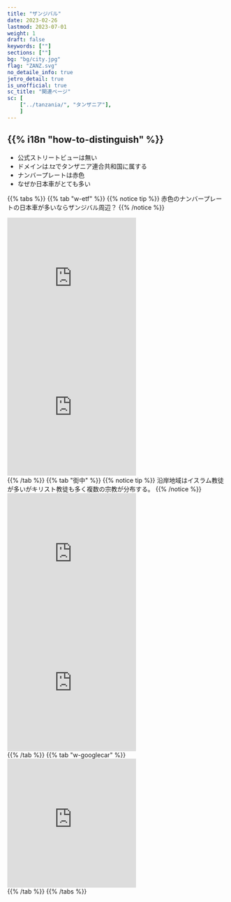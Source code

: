 ```yaml
---
title: "ザンジバル"
date: 2023-02-26
lastmod: 2023-07-01
weight: 1
draft: false
keywords: [""]
sections: [""]
bg: "bg/city.jpg"
flag: "ZANZ.svg"
no_detaile_info: true
jetro_detail: true
is_unofficial: true
sc_title: "関連ページ"
sc: [
    ["../tanzania/", "タンザニア"],
    ]
---
```


<div class="main-desciption country-description">
    <h2 class="section-title">{{% i18n "how-to-distinguish" %}}</h2>
    <ul class="rule-list">
        <li class="no-evidence">公式ストリートビューは無い</li>
        <li>ドメインは<span class="quiz">.tz</span>でタンザニア連合共和国に属する</li>
        <li>ナンバープレートは<span class="quiz">赤色</span></li>
        <li>なぜか日本車がとても多い</li>
    </ul>
</div>

{{% tabs %}}
{{% tab "w-etf" %}}
{{% notice tip %}}
<span class="quiz">赤色</span>のナンバープレートの日本車が多いならザンジバル周辺？
{{% /notice %}}
<div class="googlemap-if">
<iframe src="https://www.google.com/maps/embed?pb=!4v1680527478873!6m8!1m7!1sCAoSLEFGMVFpcE5fYnBWcnpicnVBd0w0TmotVFBqNzRINkJBOU1tRE9yLVBweTNq!2m2!1d-5.245772456308569!2d39.76819274101717!3f179.59092317321551!4f-12.329262287670431!5f3.325193203789971" width="295" height="295" style="border:0;" allowfullscreen="" loading="lazy" referrerpolicy="no-referrer-when-downgrade"></iframe>
<iframe src="https://www.google.com/maps/embed?pb=!4v1680527882129!6m8!1m7!1sCAoSLEFGMVFpcE1aQmpaZXNybWpzOGpwa0MtSE92YTBiTUdpUHVrVmZEMVVwRWZt!2m2!1d-5.242579508995839!2d39.76789900412926!3f253.48767241880745!4f-15.592865941354532!5f3.215964657252985" width="295" height="295" style="border:0;" allowfullscreen="" loading="lazy" referrerpolicy="no-referrer-when-downgrade"></iframe>
</div>
{{% /tab %}}
{{% tab "街中" %}}
{{% notice tip %}}
沿岸地域はイスラム教徒が多いがキリスト教徒も多く複数の宗教が分布する。
{{% /notice %}}
<div class="googlemap-if">
<iframe src="https://www.google.com/maps/embed?pb=!4v1680527408826!6m8!1m7!1sCAoSLEFGMVFpcFBKeEJFTzFDWEZCSEZuc09TT3pZRlJKWml5OVpTVTJUMHNkbVh1!2m2!1d-5.246945421739359!2d39.76931674121288!3f11.493215953810735!4f-4.637225026354926!5f3.325193203789971" width="295" height="295" style="border:0;" allowfullscreen="" loading="lazy" referrerpolicy="no-referrer-when-downgrade"></iframe>
<iframe src="https://www.google.com/maps/embed?pb=!4v1680576210786!6m8!1m7!1sCAoSLEFGMVFpcE5KZXJ2M2FYWGh2Y0tteXp1STliMEk4RDA3aWdJYldVNnRHdndf!2m2!1d-5.247317166542542!2d39.76974236245915!3f77.23335088781994!4f-18.856992860924464!5f1.6905312204364065" width="295" height="295" style="border:0;" allowfullscreen="" loading="lazy" referrerpolicy="no-referrer-when-downgrade"></iframe>
</div>
{{% /tab %}}
{{% tab "w-googlecar" %}}
<div class="googlemap-if">
<iframe src="https://www.google.com/maps/embed?pb=!4v1680527231651!6m8!1m7!1sCAoSLEFGMVFpcE14ZUNmQ3dXTWZodkE0aU5ack8wUXlWc0tUR28yVnZFYkhicnRM!2m2!1d-6.162393877933622!2d39.18769980767328!3f358.902809115086!4f-89!5f0.4000000000000002" width="295" height="295" style="border:0;" allowfullscreen="" loading="lazy" referrerpolicy="no-referrer-when-downgrade"></iframe>
</div>
{{% /tab %}}
{{% /tabs %}}
